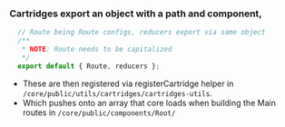 ### Cartridges export an object with a path and component,

  ```javascript
    // Route being Route configs, reducers export via same object
    /**
     * NOTE: Route needs to be capitalized
     */
    export default { Route, reducers };
  ```

  * These are then registered via registerCartridge helper in `/core/public/utils/cartridges/cartridges-utils`.
  * Which pushes onto an array that core loads when building the Main routes in `/core/public/components/Root/`

